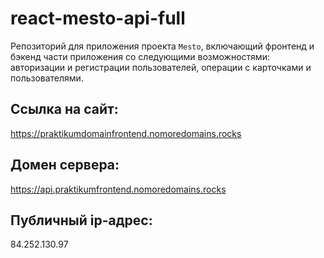 # react-mesto-api-full

Репозиторий для приложения проекта `Mesto`, включающий фронтенд и бэкенд части приложения со следующими возможностями: авторизации и регистрации пользователей, операции с карточками и пользователями.

## Ссылка на сайт:

https://praktikumdomainfrontend.nomoredomains.rocks

## Домен сервера:

https://api.praktikumfrontend.nomoredomains.rocks

## Публичный ip-адрес:

84.252.130.97
